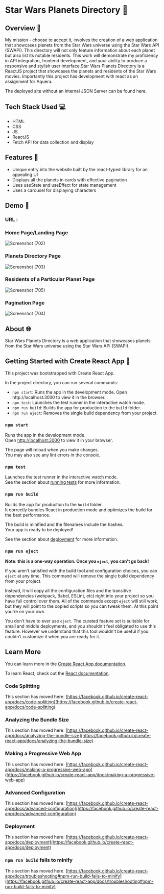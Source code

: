 # Star Wars Planets Directory 🌌

## Overview 📖

My mission - choose to accept it, involves the creation of a web application that showcases planets from the Star Wars universe using the Star Wars API (SWAPI). This directory will not only feature information about each planet but also list its notable residents. This work will demonstrate my proficiency in API integration, frontend development, and your ability to produce a responsive and stylish user interface.Star Wars Planets Directory is a ReactJS project that showcases the planets and residents of the Star Wars movies. Importantly this project has development with react as an assignment for Aquera.

The deployed site without an internal JSON Server can be found here.

## Tech Stack Used 💻

- HTML
- CSS
- JS
- ReactJS
- Fetch API for data collection and display

## Features 🌟

- Unique entry into the website built by the react-typed library for an appealing UI
- Displays all the planets in cards with effective pagination
- Uses useState and useEffect for state management
- Uses a carousel for displaying characters

## Demo 📸

### URL : 

### Home Page/Landing Page
![Screenshot (702)](https://github.com/Naumaan777/star-wars-planet/assets/115418662/b35e611a-be47-48fb-8242-0b9437793039)


### Planets Directory Page

![Screenshot (703)](https://github.com/Naumaan777/star-wars-planet/assets/115418662/0cd8ae8d-a505-43fd-b48f-7384cb784691)


### Residents of a Particular Planet Page

![Screenshot (705)](https://github.com/Naumaan777/star-wars-planet/assets/115418662/b1f09ce1-742c-436e-8b68-a0cf5c49e31f)

### Pagination Page

![Screenshot (704)](https://github.com/Naumaan777/star-wars-planet/assets/115418662/2345ad7c-d280-4b68-bb13-86684093b7db)


## About 🌐

Star Wars Planets Directory is a web application that showcases planets from the Star Wars universe using the Star Wars API (SWAPI).

## Getting Started with Create React App 🚀

This project was bootstrapped with Create React App.

In the project directory, you can run several commands:

- `npm start`: Runs the app in the development mode. Open http://localhost:3000 to view it in the browser.
- `npm test`: Launches the test runner in the interactive watch mode.
- `npm run build`: Builds the app for production to the `build` folder.
- `npm run eject`: Removes the single build dependency from your project.


### `npm start`

Runs the app in the development mode.\
Open [http://localhost:3000](http://localhost:3000) to view it in your browser.

The page will reload when you make changes.\
You may also see any lint errors in the console.

### `npm test`

Launches the test runner in the interactive watch mode.\
See the section about [running tests](https://facebook.github.io/create-react-app/docs/running-tests) for more information.

### `npm run build`

Builds the app for production to the `build` folder.\
It correctly bundles React in production mode and optimizes the build for the best performance.

The build is minified and the filenames include the hashes.\
Your app is ready to be deployed!

See the section about [deployment](https://facebook.github.io/create-react-app/docs/deployment) for more information.

### `npm run eject`

**Note: this is a one-way operation. Once you `eject`, you can't go back!**

If you aren't satisfied with the build tool and configuration choices, you can `eject` at any time. This command will remove the single build dependency from your project.

Instead, it will copy all the configuration files and the transitive dependencies (webpack, Babel, ESLint, etc) right into your project so you have full control over them. All of the commands except `eject` will still work, but they will point to the copied scripts so you can tweak them. At this point you're on your own.

You don't have to ever use `eject`. The curated feature set is suitable for small and middle deployments, and you shouldn't feel obligated to use this feature. However we understand that this tool wouldn't be useful if you couldn't customize it when you are ready for it.

## Learn More

You can learn more in the [Create React App documentation](https://facebook.github.io/create-react-app/docs/getting-started).

To learn React, check out the [React documentation](https://reactjs.org/).

### Code Splitting

This section has moved here: [https://facebook.github.io/create-react-app/docs/code-splitting](https://facebook.github.io/create-react-app/docs/code-splitting)

### Analyzing the Bundle Size

This section has moved here: [https://facebook.github.io/create-react-app/docs/analyzing-the-bundle-size](https://facebook.github.io/create-react-app/docs/analyzing-the-bundle-size)

### Making a Progressive Web App

This section has moved here: [https://facebook.github.io/create-react-app/docs/making-a-progressive-web-app](https://facebook.github.io/create-react-app/docs/making-a-progressive-web-app)

### Advanced Configuration

This section has moved here: [https://facebook.github.io/create-react-app/docs/advanced-configuration](https://facebook.github.io/create-react-app/docs/advanced-configuration)

### Deployment

This section has moved here: [https://facebook.github.io/create-react-app/docs/deployment](https://facebook.github.io/create-react-app/docs/deployment)

### `npm run build` fails to minify

This section has moved here: [https://facebook.github.io/create-react-app/docs/troubleshooting#npm-run-build-fails-to-minify](https://facebook.github.io/create-react-app/docs/troubleshooting#npm-run-build-fails-to-minify)
